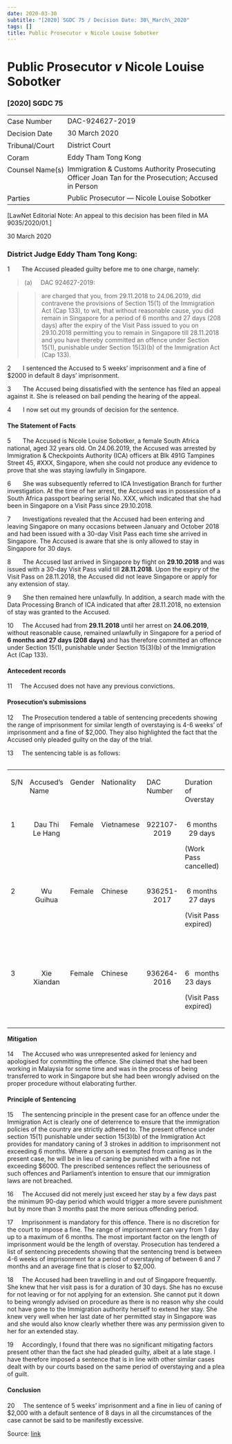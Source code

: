 ```yaml
---
date: 2020-03-30
subtitle: "[2020] SGDC 75 / Decision Date: 30\_March\_2020"
tags: []
title: Public Prosecutor v Nicole Louise Sobotker
---
```

# Public Prosecutor _v_ Nicole Louise Sobotker  

### \[2020\] SGDC 75

<table id="info-table"><tbody><tr class="info-row"><td class="txt-label" style="padding: 4px 0px; white-space: nowrap" valign="top">Case Number</td><td class="txt-body">DAC-924627-2019</td></tr><tr class="info-row"><td class="txt-label" style="padding: 4px 0px; white-space: nowrap" valign="top">Decision Date</td><td class="txt-body">30 March 2020</td></tr><tr class="info-row"><td class="txt-label" style="padding: 4px 0px; white-space: nowrap" valign="top">Tribunal/Court</td><td class="txt-body">District Court</td></tr><tr class="info-row"><td class="txt-label" style="padding: 4px 0px; white-space: nowrap" valign="top">Coram</td><td class="txt-body">Eddy Tham Tong Kong</td></tr><tr class="info-row"><td class="txt-label" style="padding: 4px 0px; white-space: nowrap" valign="top">Counsel Name(s)</td><td class="txt-body">Immigration &amp; Customs Authority Prosecuting Officer Joan Tan for the Prosecution; Accused in Person</td></tr><tr class="info-row"><td class="txt-label" style="padding: 4px 0px; white-space: nowrap" valign="top">Parties</td><td class="txt-body">Public Prosecutor — Nicole Louise Sobotker</td></tr></tbody></table>

\[LawNet Editorial Note: An appeal to this decision has been filed in MA 9035/2020/01.\]

30 March 2020

### District Judge Eddy Tham Tong Kong:

1       The Accused pleaded guilty before me to one charge, namely:

> (a)     DAC 924627-2019:

>> are charged that you, from 29.11.2018 to 24.06.2019, did contravene the provisions of Section 15(1) of the Immigration Act (Cap 133), to wit, that without reasonable cause, you did remain in Singapore for a period of 6 months and 27 days (208 days) after the expiry of the Visit Pass issued to you on 29.10.2018 permitting you to remain in Singapore till 28.11.2018 and you have thereby committed an offence under Section 15(1), punishable under Section 15(3)(b) of the Immigration Act (Cap 133).

2       I sentenced the Accused to 5 weeks’ imprisonment and a fine of $2000 in default 8 days’ imprisonment.

3       The Accused being dissatisfied with the sentence has filed an appeal against it. She is released on bail pending the hearing of the appeal.

4       I now set out my grounds of decision for the sentence.

#### The Statement of Facts

5       The Accused is Nicole Louise Sobotker, a female South Africa national, aged 32 years old. On 24.06.2019, the Accused was arrested by Immigration & Checkpoints Authority (ICA) officers at Blk 491G Tampines Street 45, #XXX, Singapore, when she could not produce any evidence to prove that she was staying lawfully in Singapore.

6       She was subsequently referred to ICA Investigation Branch for further investigation. At the time of her arrest, the Accused was in possession of a South Africa passport bearing serial No. XXX, which indicated that she had been in Singapore on a Visit Pass since 29.10.2018.

7       Investigations revealed that the Accused had been entering and leaving Singapore on many occasions between January and October 2018 and had been issued with a 30-day Visit Pass each time she arrived in Singapore. The Accused is aware that she is only allowed to stay in Singapore for 30 days.

8       The Accused last arrived in Singapore by flight on **29.10.2018** and was issued with a 30-day Visit Pass valid till **28.11.2018**. Upon the expiry of the Visit Pass on 28.11.2018, the Accused did not leave Singapore or apply for any extension of stay.

9       She then remained here unlawfully. In addition, a search made with the Data Processing Branch of ICA indicated that after 28.11.2018, no extension of stay was granted to the Accused.

10     The Accused had from **29.11.2018** until her arrest on **24.06.2019**, without reasonable cause, remained unlawfully in Singapore for a period of **6 months and 27 days (208 days)** and has therefore committed an offence under Section 15(1), punishable under Section 15(3)(b) of the Immigration Act (Cap 133).

#### Antecedent records

11     The Accused does not have any previous convictions.

#### Prosecution’s submissions

12     The Prosecution tendered a table of sentencing precedents showing the range of imprisonment for similar length of overstaying is 4-6 weeks’ of imprisonment and a fine of $2,000. They also highlighted the fact that the Accused only pleaded guilty on the day of the trial.

13     The sentencing table is as follows:

<table align="left" cellpadding="0" cellspacing="0" class="Judg-2-tblr" frame="all" pgwide="1"><colgroup><col width="4.97009518995872%"> <col width="12.2314885013899%"> <col width="8.89562800101087%"> <col width="11.9282284559009%"> <col width="10.4371998989133%"> <col width="11.1111111111111%"> <col width="12.7958891416056%"> <col width="11.1111111111111%"> <col width="7.50568612585292%"> <col width="9.01356246314548%"> </colgroup><tbody><tr><td align="left" class="br" rowspan="1" valign="top"><p align="justify" class="Table-Para-1">S/N</p></td><td align="left" class="br" rowspan="1" valign="top"><p align="justify" class="Table-Para-1">Accused’s Name</p></td><td align="left" class="br" rowspan="1" valign="top"><p align="justify" class="Table-Para-1">Gender</p></td><td align="left" class="br" rowspan="1" valign="top"><p align="justify" class="Table-Para-1">Nationality</p></td><td align="left" class="br" rowspan="1" valign="top"><p align="justify" class="Table-Para-1">DAC Number</p></td><td align="left" class="br" rowspan="1" valign="top"><p align="justify" class="Table-Para-1">Duration of Overstay</p></td><td align="left" class="br" rowspan="1" valign="top"><p align="justify" class="Table-Para-1">Conviction Outcome</p></td><td align="left" class="br" rowspan="1" valign="top"><p align="justify" class="Table-Para-1">Date of Sentence</p></td><td align="left" class="br" rowspan="1" valign="top"><p align="justify" class="Table-Para-1">Court</p></td><td align="left" class="b" rowspan="1" valign="top"><p align="justify" class="Table-Para-1">Remarks</p></td></tr><tr><td align="left" class="br" rowspan="1" valign="top"><p align="justify" class="Table-Para-1">1</p></td><td align="left" class="br" rowspan="1" valign="top"><p align="center" class="Table-Para-1">Dau Thi Le Hang</p></td><td align="left" class="br" rowspan="1" valign="top"><p align="justify" class="Table-Para-1">Female</p></td><td align="left" class="br" rowspan="1" valign="top"><p align="justify" class="Table-Para-1">Vietnamese</p></td><td align="left" class="br" rowspan="1" valign="top"><p align="center" class="Table-Para-1">922107-2019</p></td><td align="left" class="br" rowspan="1" valign="top"><p align="center" class="Table-Para-1">6 months 29 days</p><p align="justify" class="Table-Para-1">(Work Pass cancelled)</p></td><td align="left" class="br" rowspan="1" valign="top"><p align="center" class="Table-Para-1">6 weeks’ impt &amp; $1,500 fine i/d 1 week impt</p></td><td align="left" class="br" rowspan="1" valign="top"><p align="center" class="Table-Para-1">15.08.2019</p></td><td align="left" class="br" rowspan="1" valign="top"><p align="justify" class="Table-Para-1">26</p></td><td align="left" class="b" rowspan="1" valign="top"><p align="justify" class="Table-Para-1">untraced</p></td></tr><tr><td align="left" class="br" rowspan="1" valign="top"><p align="justify" class="Table-Para-1">2</p></td><td align="left" class="br" rowspan="1" valign="top"><p align="center" class="Table-Para-1">Wu Guihua</p></td><td align="left" class="br" rowspan="1" valign="top"><p align="justify" class="Table-Para-1">Female</p></td><td align="left" class="br" rowspan="1" valign="top"><p align="justify" class="Table-Para-1">Chinese</p></td><td align="left" class="br" rowspan="1" valign="top"><p align="center" class="Table-Para-1">936251-2017</p></td><td align="left" class="br" rowspan="1" valign="top"><p align="center" class="Table-Para-1">6 months 27 days</p><p align="justify" class="Table-Para-1">(Visit Pass expired)</p></td><td align="left" class="br" rowspan="1" valign="top"><p align="center" class="Table-Para-1">1 month’ impt</p><p align="justify" class="Table-Para-1">&amp; $2,000 fine i/d 8 days’ impt</p><p align="justify" class="Table-Para-1">&nbsp;</p></td><td align="left" class="br" rowspan="1" valign="top"><p align="justify" class="Table-Para-1">13.10.2017</p></td><td align="left" class="br" rowspan="1" valign="top"><p align="justify" class="Table-Para-1">26</p></td><td align="left" class="b" rowspan="1" valign="top"><p align="justify" class="Table-Para-1">Untraced</p></td></tr><tr><td align="left" class="r" rowspan="1" valign="top"><p align="justify" class="Table-Para-1">3</p></td><td align="left" class="r" rowspan="1" valign="top"><p align="center" class="Table-Para-1">Xie Xiandan</p></td><td align="left" class="r" rowspan="1" valign="top"><p align="justify" class="Table-Para-1">Female</p></td><td align="left" class="r" rowspan="1" valign="top"><p align="justify" class="Table-Para-1">Chinese</p></td><td align="left" class="r" rowspan="1" valign="top"><p align="center" class="Table-Para-1">936264-2016</p></td><td align="left" class="r" rowspan="1" valign="top"><p align="justify" class="Table-Para-1">6 months 23 days</p><p align="justify" class="Table-Para-1">(Visit Pass expired)</p></td><td align="left" class="r" rowspan="1" valign="top"><p align="justify" class="Table-Para-1">6 weeks’ impt</p><p align="justify" class="Table-Para-1">&amp; $2,000 fine i/d 8 days’ impt</p></td><td align="left" class="r" rowspan="1" valign="top"><p align="justify" class="Table-Para-1">13.10.2016</p></td><td align="left" class="r" rowspan="1" valign="top"><p align="justify" class="Table-Para-1">26</p></td><td align="left" class="" rowspan="1" valign="top"><p align="justify" class="Table-Para-1">untraced</p></td></tr></tbody></table>

  
  

#### Mitigation

14     The Accused who was unrepresented asked for leniency and apologised for committing the offence. She claimed that she had been working in Malaysia for some time and was in the process of being transferred to work in Singapore but she had been wrongly advised on the proper procedure without elaborating further.

#### Principle of Sentencing

15     The sentencing principle in the present case for an offence under the Immigration Act is clearly one of deterrence to ensure that the immigration policies of the country are strictly adhered to. The present offence under section 15(1) punishable under section 15(3)(b) of the Immigration Act provides for mandatory caning of 3 strokes in addition to imprisonment not exceeding 6 months. Where a person is exempted from caning as in the present case, he will be in lieu of caning be punished with a fine not exceeding $6000. The prescribed sentences reflect the seriousness of such offences and Parliament’s intention to ensure that our immigration laws are not breached.

16     The Accused did not merely just exceed her stay by a few days past the minimum 90-day period which would trigger a more severe punishment but by more than 3 months past the more serious offending period.

17     Imprisonment is mandatory for this offence. There is no discretion for the court to impose a fine. The range of imprisonment can vary from 1 day up to a maximum of 6 months. The most important factor on the length of imprisonment would be the length of overstay. Prosecution has tendered a list of sentencing precedents showing that the sentencing trend is between 4-6 weeks of imprisonment for a period of overstaying of between 6 and 7 months and an average fine that is closer to $2,000.

18     The Accused had been travelling in and out of Singapore frequently. She knew that her visit pass is for a duration of 30 days. She has no excuse for not leaving or for not applying for an extension. She cannot put it down to being wrongly advised on procedure as there is no reason why she could not have gone to the Immigration authority herself to extend her stay. She knew very well when her last date of her permitted stay in Singapore was and she would also know clearly whether there was any permission given to her for an extended stay.

19     Accordingly, I found that there was no significant mitigating factors present other than the fact she had pleaded guilty, albeit at a late stage. I have therefore imposed a sentence that is in line with other similar cases dealt with by our courts based on the same period of overstaying and a plea of guilt.

#### Conclusion

20     The sentence of 5 weeks’ imprisonment and a fine in lieu of caning of $2,000 with a default sentence of 8 days in all the circumstances of the case cannot be said to be manifestly excessive.


Source: [link](https://www.lawnet.sg:443/lawnet/web/lawnet/free-resources?p_p_id=freeresources_WAR_lawnet3baseportlet&p_p_lifecycle=1&p_p_state=normal&p_p_mode=view&_freeresources_WAR_lawnet3baseportlet_action=openContentPage&_freeresources_WAR_lawnet3baseportlet_docId=%2FJudgment%2F24321-SSP.xml)